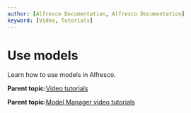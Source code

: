 ```yaml
---
author: [Alfresco Documentation, Alfresco Documentation]
keyword: [Video, Tutorials]
---
```


# Use models

Learn how to use models in Alfresco.

  

**Parent topic:**[Video tutorials](../topics/alfresco-video-tutorials.md)

**Parent topic:**[Model Manager video tutorials](../concepts/cmm-video-tutorials.md)

